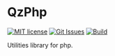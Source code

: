 # QzPhp

[![MIT license][license-img]][license-url]
[![Git Issues][issues-img]][issues-url]
[![Build][build-img]][build-url]

Utilities library for php.


[build-url]: https://travis-ci.org/fendy3002/QzPhp
[build-img]: https://travis-ci.org/fendy3002/QzPhp.svg?branch=master

[license-url]: https://github.com/fendy3002/QzMonitorBit/blob/master/LICENSE
[license-img]: https://img.shields.io/badge/license-MIT-blue.svg?style=flat-square

[issues-img]: https://img.shields.io/github/issues/fendy3002/QzMonitorBit.svg?style=flat-square
[issues-url]: https://github.com/fendy3002/QzMonitorBit/issues